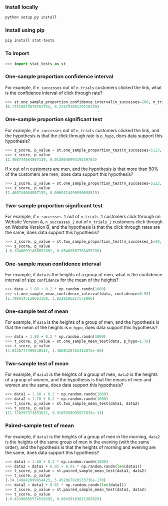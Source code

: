 ### Install locally
```sh
python setup.py install
```
### Install using pip
```sh
pip install stat-tests
```

### To import
```py
>>> import stat_tests as st
```

### One-sample proportion confidence interval
For example, if `n_successes` out of `n_trials` customers clicked the link, what is the confidence interval of click through rate?
```py
>>> st.one_sample_proportion_confidence_interval(n_successes=200, n_trials=1000, confidence=0.95)
(0.17520819870781754, 0.22479180129218249)
```

### One-sample proportion significant test
For example, if `n_successes` out of `n_trials` customers clicked the link, and the hypothesis is that the click through rate is `p_hypo`, does data support this hypothesis?
```py
>>> z_score, p_value = st.one_sample_proportion_test(n_successes=5123, n_trials=10000, p_hypo=0.5)
>>> z_score, p_value
(2.460744684807139, 0.013864899319339763)
```
If x out of n customers are men, and the hypothesis is that more than 50% of the customers are men, does data support this hypothesis?
```py
>>> z_score, p_value = st.one_sample_proportion_test(n_successes=5123, n_trials=10000, p_hypo=0.5, one_side=True)
>>> z_score, p_value
(2.460744684807139, 0.0069324496596698815)
```

### Two-sample proportion significant test
For example, if `n_successes_1` out of `n_trials_1` customers click through on Website Version A, `n_successes_2` out of `n_trials_2` customers click through on Website Version B, and the hypothesis is that the click through rates are the same, does data support this hypothesis?
```py
>>> z_score, p_value = st.two_sample_proportion_test(n_successes_1=20, n_trials_1=300, n_successes_2=21, n_trials_2=298)
>>> z_score, p_value
(-0.18400991456652802, 0.85400567703455788)
```

### One-sample mean confidence interval
For example, if `data` is the heights of a group of men, what is the confidence interval of size `confidence` for the mean of the heights?
```py
>>> data = 1.80 + 0.2 * np.random.randn(1000)
>>> st.one_sample_mean_confidence_interval(data, confidence=0.95)
(1.7980145129603369, 1.8228186217572906)
```

### One-sample test of mean
For example, if `data` is the heights of a group of men, and the hypothesis is that the mean of the heights is `m_hypo`, does data support this hypothesis?
```py
>>> data = 1.80 + 0.2 * np.random.randn(1000)
>>> t_score, p_value = st.one_sample_mean_test(data, p_hypo=1.78)
>>> t_score, p_value
(4.8430777499530517, 1.4808428763412875e-06)
```

### Two-sample test of mean
For example, if `data1` is the heights of a group of men, `data2` is the heights of a group of women, and the hypothesis is that the means of men and women are the same, does data support this hypothesis?

```py
>>> data1 = 1.80 + 0.2 * np.random.randn(1000)
>>> data2 = 1.70 + 0.2 * np.random.randn(1000)
>>> t_score, p_value = st.two_sample_mean_test(data1, data2)
>>> t_score, p_value
(11.720297373853812, 9.9185358995527835e-31)
```

### Paired-sample test of mean
For example, if `data1` is the heights of a group of men in the morning, `data2` is the heights of the same group of men in the evening (with the same order), and the hypothesis is that the heights of morning and evening are the same, does data support this hypothesis?
```py
>>> data1 = 1.80 + 0.2 * np.random.randn(1000)
>>> data2 = data1 + 0.01 + 0.01 * np.random.randn(len(data1))
>>> t_score, p_value = st.paired_sample_mean_test(data1, data2)
>>> t_score, p_value
(-34.149842899654423, 5.452067026533736e-170)
>>> data2 = data1 + 0.01 * np.random.randn(len(data1))
>>> t_score, p_value = st.paired_sample_mean_test(data1, data2)
>>> t_score, p_value
(-0.43398665574510392, 0.66439183811383029)
```



